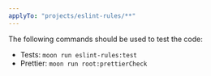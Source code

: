 ```yaml
---
applyTo: "projects/eslint-rules/**"
---
```


The following commands should be used to test the code:

- Tests: `moon run eslint-rules:test`
- Prettier: `moon run root:prettierCheck`
